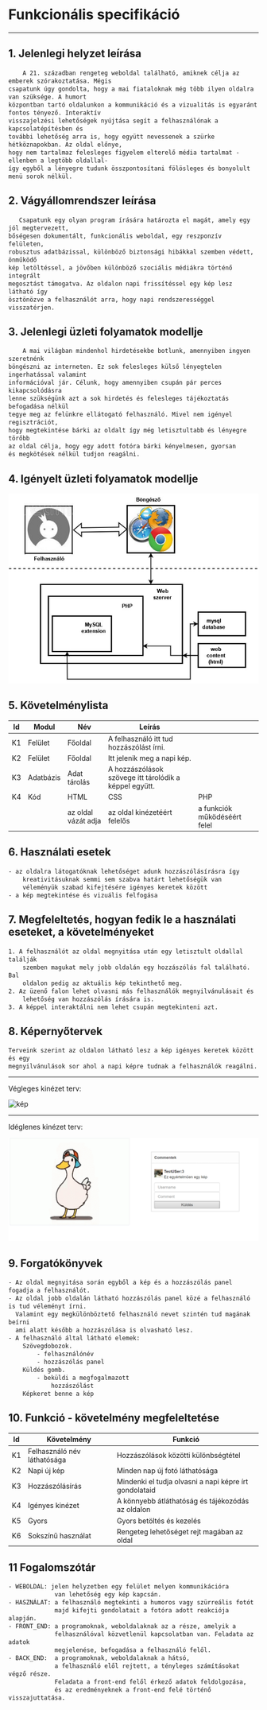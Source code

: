 # Funkcionális specifikáció
___
## 1. Jelenlegi helyzet leírása
        A 21. században rengeteg weboldal található, amiknek célja az emberek szórakoztatása. Mégis
    csapatunk úgy gondolta, hogy a mai fiataloknak még több ilyen oldalra van szüksége. A humort
    központban tartó oldalunkon a kommunikáció és a vizualitás is egyaránt fontos tényező. Interaktív
    visszajelzési lehetőségek nyújtása segít a felhasználónak a kapcsolatépítésben és 
    további lehetőség arra is, hogy együtt nevessenek a szürke hétköznapokban. Az oldal előnye,
    hogy nem tartalmaz felesleges figyelem elterelő média tartalmat -ellenben a legtöbb oldallal-
    így egyből a lényegre tudunk összpontosítani fölösleges és bonyolult menü sorok nélkül.


## 2. Vágyállomrendszer leírása
       Csapatunk egy olyan program írására határozta el magát, amely egy jól megtervezett,
    bőségesen dokumentált, funkcionális weboldal, egy reszponzív felületen,
    robusztus adatbázissal, különböző biztonsági hibákkal szemben védett, önműködő
    kép letöltéssel, a jövőben különböző szociális médiákra történő integrált
    megosztást támogatva. Az oldalon napi frissítéssel egy kép lesz látható így
    ösztönözve a felhasználót arra, hogy napi rendszerességgel visszatérjen.


## 3. Jelenlegi üzleti folyamatok modellje
        A mai világban mindenhol hirdetésekbe botlunk, amennyiben ingyen szeretnénk
    böngészni az interneten. Ez sok felesleges külső lényegtelen ingerhatással valamint
    információval jár. Célunk, hogy amennyiben csupán pár perces kikapcsolódásra
    lenne szükségünk azt a sok hirdetés és felesleges tájékoztatás befogadása nélkül
    tegye meg az felünkre ellátogató felhasználó. Mivel nem igényel regisztrációt,
    hogy megtekintése bárki az oldalt így még letisztultabb és lényegre törőbb
    az oldal célja, hogy egy adott fotóra bárki kényelmesen, gyorsan
    és megkötések nélkül tudjon reagálni.


## 4. Igényelt üzleti folyamatok modellje

![Untitled Diagram](https://github.com/rokobata510/space/blob/main/pics/Untitled%20Diagram.jpg?raw=true)
  
  
## 5. Követelménylista
| Id | Modul | Név | Leírás |    |
| :---: | --- | --- | --- | --- |
| K1 | Felület | Főoldal | A felhasználó itt tud hozzászólást írni. | |
| K2 | Felület | Főoldal | Itt jelenik meg a napi kép. |                                         |
| K3 | Adatbázis | Adat tárolás | A hozzászólások szövege itt tárolódik a képpel együtt. |       |
| K4 | Kód  | HTML                |  CSS                         |  PHP                          |
|    |     | az oldal vázát adja | az oldal kinézetéért felelős | a funkciók működéséért felel  |


## 6. Használati esetek
    - az oldalra látogatóknak lehetőséget adunk hozzászólásírásra így
        kreativitásuknak semmi sem szabva határt lehetőségük van
        véleményük szabad kifejtésére igényes keretek között
    - a kép megtekintése és vizuális felfogása


## 7. Megfeleltetés, hogyan fedik le a használati eseteket, a követelményeket
    1. A felhasználót az oldal megnyitása után egy letisztult oldallal találják
        szemben magukat mely jobb oldalán egy hozzászólás fal található. Bal
        oldalon pedig az aktuális kép tekinthető meg.
    2. Az üzenő falon lehet olvasni más felhasználók megnyilvánulásait és
        lehetőség van hozzászólás írására is.
    3. A képpel interaktálni nem lehet csupán megtekinteni azt.
    
    
## 8. Képernyőtervek
    Terveink szerint az oldalon látható lesz a kép igényes keretek között és egy
    megnyilvánulások sor ahol a napi képre tudnak a felhasználók reagálni.
   __________
   Végleges kinézet terv:
   
   ![kép](https://user-images.githubusercontent.com/114166697/195412573-3f7f6ba4-c623-4824-829d-97e6ee23b59b.png)
   
   
   __________
   Idéglenes kinézet terv:
   
  ![284927246_873243980751058_2161368785832703537_n](https://github.com/rokobata510/space/blob/main/pics/284927246_873243980751058_2161368785832703537_n.png?raw=true)



## 9. Forgatókönyvek
    - Az oldal megnyitása során egyből a kép és a hozzászólás panel fogadja a felhasználót. 
    - Az oldal jobb oldalán látható hozzászólás panel közé a felhasználó is tud véleményt írni.
      Valamint egy megkülönböztető felhasználó nevet szintén tud magának beírni
      ami alatt később a hozzászólása is olvasható lesz.
    - A felhasználó által látható elemek:
        Szövegdobozok.
            - felhasználónév
            - hozzászólás panel
        Küldés gomb.
            - beküldi a megfogalmazott
                hozzászólást
        Képkeret benne a kép


## 10. Funkció - követelmény megfeleltetése
  | Id | Követelmény | Funkció |
  | :---: | --- | --- |
  | K1 | Felhasználó név láthatósága | Hozzászólások közötti különbségtétel |
  | K2 | Napi új kép | Minden nap új fotó láthatósága |
  | K3 | Hozzászólásírás | Mindenki el tudja olvasni a napi képre írt gondolataid |
  | K4 | Igényes kinézet | A könnyebb átláthatóság és tájékozódás az oldalon |
  | K5 | Gyors | Gyors betöltés és kezelés |
  | K6 | Sokszínű használat | Rengeteg lehetőséget rejt magában az oldal |


## 11 Fogalomszótár
    - WEBOLDAL: jelen helyzetben egy felület melyen kommunikációra
                 van lehetőség egy kép kapcsán.
    - HASZNÁLAT: a felhasználó megtekinti a humoros vagy szürreális fotót
                 majd kifejti gondolatait a fotóra adott reakciója alapján.
    - FRONT_END: a programoknak, weboldalaknak az a része, amelyik a
                 felhasználóval közvetlenül kapcsolatban van. Feladata az adatok
                 megjelenése, befogadása a felhasználó felől.
    - BACK_END:  a programoknak, weboldalaknak a hátsó,
                 a felhasználó elől rejtett, a tényleges számításokat végző része.
                 Feladata a front‑end felől érkező adatok feldolgozása,
                 és az eredményeknek a front‑end felé történő visszajuttatása.
